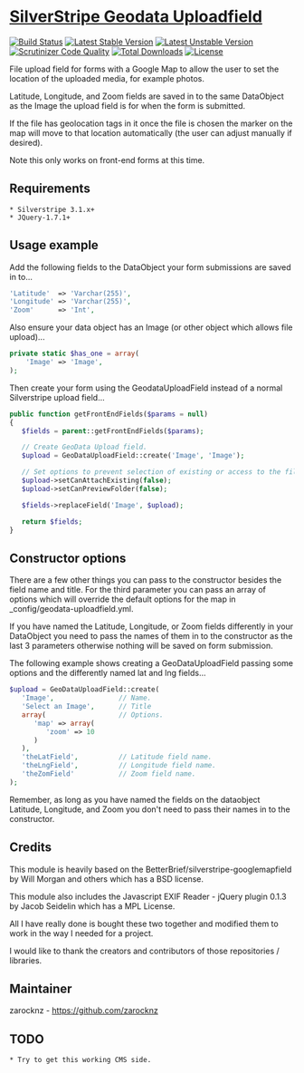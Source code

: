 # [SilverStripe Geodata Uploadfield](https://github.com/zarocknz/silverstripe-geodata-uploadfield)

[![Build Status](https://api.travis-ci.org/zarocknz/silverstripe-geodata-uploadfield.svg?branch=master)](https://travis-ci.org/zarocknz/silverstripe-geodata-uploadfield)
[![Latest Stable Version](https://poser.pugx.org/zarocknz/silverstripe-geodata-uploadfield/version.svg)](https://github.com/zarocknz/silverstripe-geodata-uploadfield/releases)
[![Latest Unstable Version](https://poser.pugx.org/zarocknz/silverstripe-geodata-uploadfield/v/unstable.svg)](https://packagist.org/packages/zarocknz/silverstripe-geodata-uploadfield)
[![Scrutinizer Code Quality](https://img.shields.io/scrutinizer/g/zarocknz/silverstripe-geodata-uploadfield.svg)](https://scrutinizer-ci.com/g/zarocknz/silverstripe-geodata-uploadfield?branch=master)
[![Total Downloads](https://poser.pugx.org/zarocknz/silverstripe-geodata-uploadfield/downloads.svg)](https://packagist.org/packages/zarocknz/silverstripe-geodata-uploadfield)
[![License](https://poser.pugx.org/zarocknz/silverstripe-geodata-uploadfield/license.svg)](https://github.com/zarocknz/silverstripe-geodata-uploadfield/blob/master/license.md)

File upload field for forms with a Google Map to allow the user to set the location of the uploaded media, for example photos.

Latitude, Longitude, and Zoom fields are saved in to the same DataObject as the Image the upload field is for when the form is submitted.

If the file has geolocation tags in it once the file is chosen the marker on the map will move to that location automatically (the user can adjust manually if desired).

Note this only works on front-end forms at this time.

## Requirements
    * Silverstripe 3.1.x+
    * JQuery-1.7.1+

## Usage example

Add the following fields to the DataObject your form submissions are saved in to...
```php
'Latitude'  => 'Varchar(255)',
'Longitude' => 'Varchar(255)',
'Zoom'      => 'Int',
```

Also ensure your data object has an Image (or other object which allows file upload)...
```php
private static $has_one = array(
    'Image' => 'Image',
);
```

Then create your form using the GeodataUploadField instead of a normal Silverstripe upload field...
```php
public function getFrontEndFields($params = null)
{
   $fields = parent::getFrontEndFields($params);

   // Create GeoData Upload field.
   $upload = GeoDataUploadField::create('Image', 'Image');

   // Set options to prevent selection of existing or access to the filesystem as per Silverstripe docs.
   $upload->setCanAttachExisting(false);
   $upload->setCanPreviewFolder(false);

   $fields->replaceField('Image', $upload);

   return $fields;
}
```

## Constructor options

There are a few other things you can pass to the constructor besides the field name and title. For the third parameter you can
pass an array of options which will override the default options for the map in _config/geodata-uploadfield.yml.

If you have named the Latitude, Longitude, or Zoom fields differently in your DataObject you need to pass the names of them in to the constructor as the last 3 parameters otherwise nothing will be saved on form submission.

The following example shows creating a GeoDataUploadField passing some options and the differently named lat and lng fields...

```php
$upload = GeoDataUploadField::create(
   'Image',                // Name.
   'Select an Image',      // Title
   array(                  // Options.
      'map' => array(
         'zoom' => 10
      )
   ),
   'theLatField',          // Latitude field name.
   'theLngField',          // Longitude field name.
   'theZomField'           // Zoom field name.
);
```

Remember, as long as you have named the fields on the dataobject Latitude, Longitude, and Zoom you don't need to pass their names in to the constructor.

## Credits
This module is heavily based on the BetterBrief/silverstripe-googlemapfield by Will Morgan and others which has a BSD license.

This module also includes the Javascript EXIF Reader - jQuery plugin 0.1.3 by Jacob Seidelin which has a MPL License.

All I have really done is bought these two together and modified them to work in the way I needed for a project.

I would like to thank the creators and contributors of those repositories / libraries.

## Maintainer
zarocknz - https://github.com/zarocknz

## TODO
    * Try to get this working CMS side.
